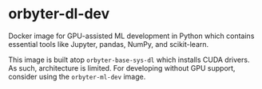 # orbyter-dl-dev

Docker image for GPU-assisted ML development in Python which contains essential tools like Jupyter, pandas, NumPy, and scikit-learn.

This image is built atop `orbyter-base-sys-dl` which installs CUDA drivers. As such, architecture is limited. For
developing without GPU support, consider using the `orbyter-ml-dev` image.
